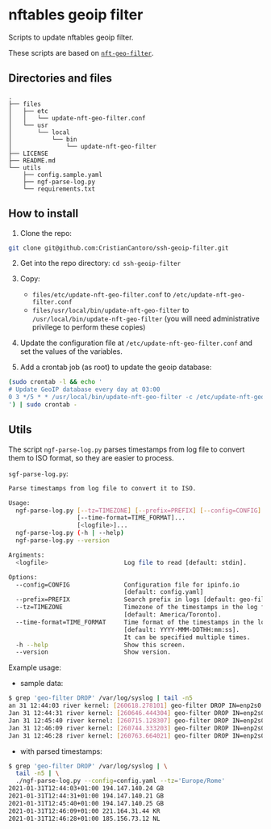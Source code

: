# nftables geoip filter

Scripts to update nftables geoip filter.

These scripts are based on [`nft-geo-filter`](https://github.com/rpthms/nft-geo-filter).

## Directories and files

```plain
.
├── files
│   ├── etc
│   │   └── update-nft-geo-filter.conf
│   └── usr
│       └── local
│           └── bin
│               └── update-nft-geo-filter
├── LICENSE
├── README.md
└── utils
    ├── config.sample.yaml
    ├── ngf-parse-log.py
    └── requirements.txt
```

## How to install

1. Clone the repo:

```bash
git clone git@github.com:CristianCantoro/ssh-geoip-filter.git
```

2. Get into the repo directory: `cd ssh-geoip-filter`

3. Copy:

    * `files/etc/update-nft-geo-filter.conf` to
      `/etc/update-nft-geo-filter.conf`
    * `files/usr/local/bin/update-nft-geo-filter` to
      `/usr/local/bin/update-nft-geo-filter`
    (you will need administrative privilege to perform these copies)

4. Update the configuration file at `/etc/update-nft-geo-filter.conf` and set
the values of the variables.

5. Add a crontab job (as root) to update the geoip database:

```bash
(sudo crontab -l && echo '
# Update GeoIP database every day at 03:00
0 3 */5 * * /usr/local/bin/update-nft-geo-filter -c /etc/update-nft-geo-filter.conf >/var/log/update-nft-geo-filter.log 2>&1
') | sudo crontab -
```

## Utils

The script `ngf-parse-log.py` parses timestamps from log file to convert them
to ISO format, so they are easier to process.

`sgf-parse-log.py`:

```bash
Parse timestamps from log file to convert it to ISO.

Usage:
  ngf-parse-log.py [--tz=TIMEZONE] [--prefix=PREFIX] [--config=CONFIG]
                   [--time-format=TIME_FORMAT]...
                   [<logfile>]...
  ngf-parse-log.py (-h | --help)
  ngf-parse-log.py --version

Argiments:
  <logfile>                     Log file to read [default: stdin].

Options:
  --config=CONFIG               Configuration file for ipinfo.io
                                [default: config.yaml]
  --prefix=PREFIX               Search prefix in logs [default: geo-filter].
  --tz=TIMEZONE                 Timezone of the timestamps in the log file
                                [default: America/Toronto].
  --time-format=TIME_FORMAT     Time format of the timestamps in the log file
                                [default: YYYY-MMM-DDTHH:mm:ss].
                                It can be specified multiple times.
  -h --help                     Show this screen.
  --version                     Show version.
```

Example usage:

* sample data:

```bash
$ grep 'geo-filter DROP' /var/log/syslog | tail -n5
an 31 12:44:03 river kernel: [260618.278101] geo-filter DROP IN=enp2s0 OUT= MAC=00:01:c0:0c:b0:a1:10:13:31:cb:27:48:08:00 SRC=194.147.140.24 DST=192.168.1.2 LEN=40 TOS=0x00 PREC=0x00 TTL=242 ID=64299 PROTO=TCP SPT=59582 DPT=11027 WINDOW=1024 RES=0x00 SYN URGP=0 
Jan 31 12:44:31 river kernel: [260646.444304] geo-filter DROP IN=enp2s0 OUT= MAC=00:01:c0:0c:b0:a1:10:13:31:cb:27:48:08:00 SRC=194.147.140.21 DST=192.168.1.2 LEN=40 TOS=0x00 PREC=0x00 TTL=242 ID=44168 PROTO=TCP SPT=58507 DPT=41390 WINDOW=1024 RES=0x00 SYN URGP=0 
Jan 31 12:45:40 river kernel: [260715.128307] geo-filter DROP IN=enp2s0 OUT= MAC=00:01:c0:0c:b0:a1:10:13:31:cb:27:48:08:00 SRC=194.147.140.25 DST=192.168.1.2 LEN=40 TOS=0x00 PREC=0x00 TTL=242 ID=24028 PROTO=TCP SPT=41873 DPT=54294 WINDOW=1024 RES=0x00 SYN URGP=0 
Jan 31 12:46:09 river kernel: [260744.333203] geo-filter DROP IN=enp2s0 OUT= MAC=00:01:c0:0c:b0:a1:10:13:31:cb:27:48:08:00 SRC=221.164.31.44 DST=192.168.1.2 LEN=40 TOS=0x00 PREC=0x00 TTL=49 ID=54844 PROTO=TCP SPT=28049 DPT=23 WINDOW=47224 RES=0x00 SYN URGP=0 
Jan 31 12:46:28 river kernel: [260763.664021] geo-filter DROP IN=enp2s0 OUT= MAC=00:01:c0:0c:b0:a1:10:13:31:cb:27:48:08:00 SRC=185.156.73.12 DST=192.168.1.2 LEN=40 TOS=0x00 PREC=0x00 TTL=180 ID=51557 PROTO=TCP SPT=57520 DPT=33443 WINDOW=1024 RES=0x00 SYN URGP=0 
```

* with parsed timestamps:

```bash
$ grep 'geo-filter DROP' /var/log/syslog | \
  tail -n5 | \
  ./ngf-parse-log.py --config=config.yaml --tz='Europe/Rome' 
2021-01-31T12:44:03+01:00 194.147.140.24 GB
2021-01-31T12:44:31+01:00 194.147.140.21 GB
2021-01-31T12:45:40+01:00 194.147.140.25 GB
2021-01-31T12:46:09+01:00 221.164.31.44 KR
2021-01-31T12:46:28+01:00 185.156.73.12 NL
```
